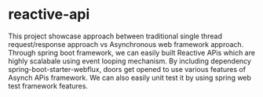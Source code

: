 # reactive-api
This project showcase approach between traditional single thread request/response approach vs Asynchronous web framework approach. Through spring boot framework, we can easily built Reactive APis which are highly scalabale using event looping mechanism. By including dependency spring-boot-starter-webflux, doors get opened to use various features of Asynch APis framework. We can also easily unit test it by using spring web test framework features.    
